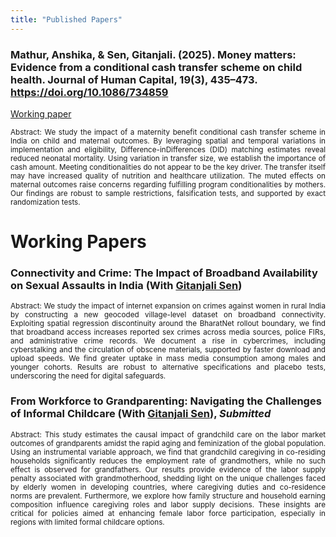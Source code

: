 ```yaml
---
title: "Published Papers"
---
```


### Mathur, Anshika, & Sen, Gitanjali. (2025). Money matters: Evidence from a conditional cash transfer scheme on child health. Journal of Human Capital, 19(3), 435–473. https://doi.org/10.1086/734859
[Working paper](https://papers.ssrn.com/sol3/papers.cfm?abstract_id=4877346) 
<p align="justify"> <small> Abstract: We study the impact of a maternity benefit conditional cash transfer scheme in India on child and maternal outcomes. By leveraging spatial and temporal variations in implementation and eligibility, Difference-inDifferences (DID) matching estimates reveal reduced neonatal mortality. Using variation in transfer size, we establish the importance of cash amount. Meeting conditionalities do not appear to be the key driver. The transfer itself may have increased quality of nutrition and healthcare utilization. The muted effects on maternal outcomes raise concerns regarding fulfilling program conditionalities by mothers. Our findings are robust to sample restrictions, falsification tests, and supported by exact randomization tests. </small> </p> 


# Working Papers
### Connectivity and Crime: The Impact of Broadband Availability on Sexual Assaults in India (With [Gitanjali Sen](https://scholar.google.com/citations?user=bbFIXNgAAAAJ&hl=en))
<p align="justify"> <small> Abstract: We study the impact of internet expansion on crimes against women in rural India by constructing a new geocoded village-level dataset on broadband connectivity.  Exploiting spatial regression discontinuity around the BharatNet rollout boundary, we find that broadband access increases reported sex crimes across media sources, police FIRs, and administrative crime records. We document a rise in cybercrimes, including cyberstalking and the circulation of obscene materials, supported by faster download and upload speeds. We find greater uptake in mass media consumption among males and younger cohorts. Results are robust to alternative specifications and placebo tests, underscoring the need for digital safeguards. </small> </p>  

### From Workforce to Grandparenting: Navigating the Challenges of Informal Childcare (With [Gitanjali Sen](https://scholar.google.com/citations?user=bbFIXNgAAAAJ&hl=en)), *Submitted* 
<p align="justify"> <small> Abstract: This study estimates the causal impact of grandchild care on the labor market outcomes of grandparents amidst the rapid aging and feminization of the global population. Using an instrumental variable approach, we find that grandchild caregiving in co-residing households significantly reduces the employment rate of grandmothers, while no such effect is observed for grandfathers. Our results provide evidence of the labor supply penalty associated with grandmotherhood, shedding light on the unique challenges faced by elderly women in developing countries, where caregiving duties and co-residence norms are prevalent. Furthermore, we explore how family structure and household earning composition influence caregiving roles and labor supply decisions. These insights are critical for policies aimed at enhancing female labor force participation, especially in regions with limited formal childcare options. </small> </p>





